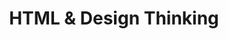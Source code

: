 ---
layout: class
title: HTML & Design Thinking
week: 2
summary: The basics of markup; embarking on user research
---